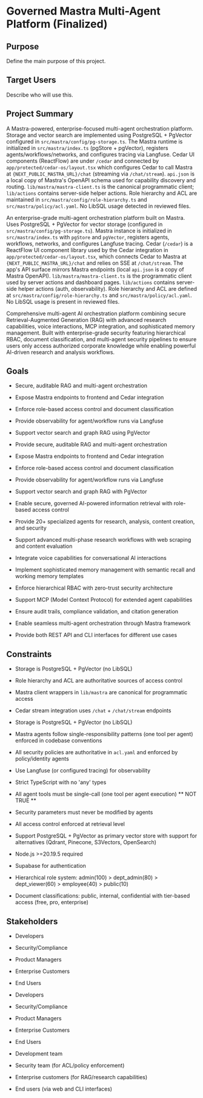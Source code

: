 <!-- META {"title":"Project Brief","version":"1.0","last_updated":"2025-10-20T12:07:45Z","source":"src/mastra/index.ts","tags":["memory-bank","project","brief"]} -->

# Governed Mastra Multi-Agent Platform (Finalized)

## Purpose

Define the main purpose of this project.

## Target Users

Describe who will use this.

## Project Summary

A Mastra-powered, enterprise-focused multi-agent orchestration platform. Storage and vector search are implemented using PostgreSQL + PgVector configured in `src/mastra/config/pg-storage.ts`. The Mastra runtime is initialized in `src/mastra/index.ts` (pgStore + pgVector), registers agents/workflows/networks, and configures tracing via Langfuse. Cedar UI components (ReactFlow) are under `/cedar` and connected by `app/protected/cedar-os/layout.tsx` which configures Cedar to call Mastra at `{NEXT_PUBLIC_MASTRA_URL}/chat` (streaming via `/chat/stream`). `api.json` is a local copy of Mastra's OpenAPI schema used for capability discovery and routing. `lib/mastra/mastra-client.ts` is the canonical programmatic client; `lib/actions` contains server-side helper actions. Role hierarchy and ACL are maintained in `src/mastra/config/role-hierarchy.ts` and `src/mastra/policy/acl.yaml`. No LibSQL usage detected in reviewed files.

An enterprise-grade multi-agent orchestration platform built on Mastra. Uses PostgreSQL + PgVector for vector storage (configured in `src/mastra/config/pg-storage.ts`). Mastra instance is initialized in `src/mastra/index.ts` with `pgStore` and `pgVector`, registers agents, workflows, networks, and configures Langfuse tracing. Cedar (`/cedar`) is a ReactFlow UI component library used by the Cedar integration in `app/protected/cedar-os/layout.tsx`, which connects Cedar to Mastra at `{NEXT_PUBLIC_MASTRA_URL}/chat` and relies on SSE at `/chat/stream`. The app's API surface mirrors Mastra endpoints (local `api.json` is a copy of Mastra OpenAPI). `lib/mastra/mastra-client.ts` is the programmatic client used by server actions and dashboard pages. `lib/actions` contains server-side helper actions (auth, observability). Role hierarchy and ACL are defined at `src/mastra/config/role-hierarchy.ts` and `src/mastra/policy/acl.yaml`. No LibSQL usage is present in reviewed files.

Comprehensive multi-agent AI orchestration platform combining secure Retrieval-Augmented Generation (RAG) with advanced research capabilities, voice interactions, MCP integration, and sophisticated memory management. Built with enterprise-grade security featuring hierarchical RBAC, document classification, and multi-agent security pipelines to ensure users only access authorized corporate knowledge while enabling powerful AI-driven research and analysis workflows.

## Goals

- Secure, auditable RAG and multi-agent orchestration
- Expose Mastra endpoints to frontend and Cedar integration
- Enforce role-based access control and document classification
- Provide observability for agent/workflow runs via Langfuse
- Support vector search and graph RAG using PgVector

- Provide secure, auditable RAG and multi-agent orchestration
- Expose Mastra endpoints to frontend and Cedar integration
- Enforce role-based access control and document classification
- Provide observability for agent/workflow runs via Langfuse
- Support vector search and graph RAG with PgVector

- Enable secure, governed AI-powered information retrieval with role-based access control
- Provide 20+ specialized agents for research, analysis, content creation, and security
- Support advanced multi-phase research workflows with web scraping and content evaluation
- Integrate voice capabilities for conversational AI interactions
- Implement sophisticated memory management with semantic recall and working memory templates
- Enforce hierarchical RBAC with zero-trust security architecture
- Support MCP (Model Context Protocol) for extended agent capabilities
- Ensure audit trails, compliance validation, and citation generation
- Enable seamless multi-agent orchestration through Mastra framework
- Provide both REST API and CLI interfaces for different use cases

## Constraints

- Storage is PostgreSQL + PgVector (no LibSQL)
- Role hierarchy and ACL are authoritative sources of access control
- Mastra client wrappers in `lib/mastra` are canonical for programmatic access
- Cedar stream integration uses `/chat` + `/chat/stream` endpoints

- Storage is PostgreSQL + PgVector (no LibSQL)
- Mastra agents follow single-responsibility patterns (one tool per agent) enforced in codebase conventions
- All security policies are authoritative in `acl.yaml` and enforced by policy/identity agents
- Use Langfuse (or configured tracing) for observability

- Strict TypeScript with no 'any' types
- All agent tools must be single-call (one tool per agent execution) ** NOT TRUE **
- Security parameters must never be modified by agents
- All access control enforced at retrieval level
- Support PostgreSQL + PgVector as primary vector store with support for alternatives (Qdrant, Pinecone, S3Vectors, OpenSearch)
- Node.js >=20.19.5 required
- Supabase for authentication
- Hierarchical role system: admin(100) > dept_admin(80) > dept_viewer(60) > employee(40) > public(10)
- Document classifications: public, internal, confidential with tier-based access (free, pro, enterprise)

## Stakeholders

- Developers
- Security/Compliance
- Product Managers
- Enterprise Customers
- End Users

- Developers
- Security/Compliance
- Product Managers
- Enterprise Customers
- End Users

- Development team
- Security team (for ACL/policy enforcement)
- Enterprise customers (for RAG/research capabilities)
- End users (via web and CLI interfaces)
